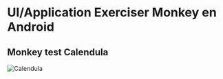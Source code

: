 # UI/Application Exerciser Monkey en Android

## Monkey test Calendula

![Calendula](https://user-images.githubusercontent.com/60331068/74996090-9e50bf00-5420-11ea-8aea-833000c781f6.gif)
